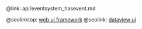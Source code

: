 @link: api/eventsystem_hasevent.md

@seolinktop: [web ui framework](https://webix.com)
@seolink: [dataview ui](https://webix.com/widget/dataview/)